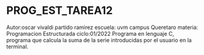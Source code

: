 # PROG_EST_TAREA12
Autor:oscar vivaldi partido ramirez 
escuela: uvm campus Queretaro
materia: Programacion Estructurada
ciclo:01/2022
Programa en lenguaje C, programa  que calcula la suma de la serie introducidas por el usuario en la terminal.
